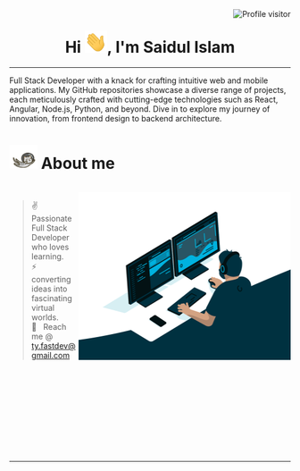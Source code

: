 <a href="https://komarev.com/ghpvc/?username=ItWiz122">
  <img align="right" src="https://komarev.com/ghpvc/?username=irfandevv&label=Visitors&color=0e75b6&style=flat" alt="Profile visitor" />
</a>

<h1 align="center"> Hi <img src="./hi.gif" width="40px" />, I'm Saidul Islam
</h1>

---

Full Stack Developer with a knack for crafting intuitive web and mobile applications. My GitHub repositories showcase a diverse range of projects, each meticulously crafted with cutting-edge technologies such as React, Angular, Node.js, Python, and beyond. Dive in to explore my journey of innovation, from frontend design to backend architecture.
 
# <img src="./cat.gif" width="50" draggable="false"> About me

<br/>
 
<img align="right" alt="coding animated image --- gif" src="./code.gif?raw=true" width="380" height="300" />

> ✌️ &nbsp; Passionate Full Stack Developer who loves learning. <br/>
> ⚡ &nbsp; converting ideas into fascinating virtual worlds. <br/>
> 🤝 &nbsp; Reach me @ ty.fastdev@gmail.com <br/> 

<br/> <br/> <br/> <br/> <br/> <br/> <br/> <br/> <br/>

<hr/>
